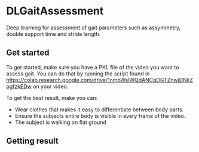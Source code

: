 # DLGaitAssessment

Deep learning for assessment of gait parameters such as assymmetry, double support time and stride length.

## Get started

To get started, make sure you have a PKL file of the video you want to assess gait. You can do that by running the script found in https://colab.research.google.com/drive/1nmbWslWQdANCqDGTZnwjDNkZogfzkEDw on your video.

To get the best result, make you can:

- Wear clothes that makes it easy to differentiate between body parts.
- Ensure the subjects entire body is visible in every frame of the video.
- The subject is walking on flat ground

## Getting result
